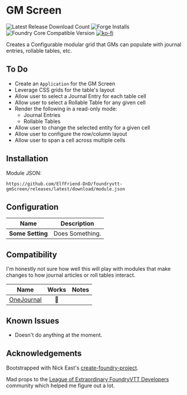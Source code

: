 # GM Screen

![Latest Release Download Count](https://img.shields.io/badge/dynamic/json?label=Downloads@latest&query=assets%5B1%5D.download_count&url=https%3A%2F%2Fapi.github.com%2Frepos%2FElfFriend-DnD%2Ffoundryvtt-gmScreen%2Freleases%2Flatest)
![Forge Installs](https://img.shields.io/badge/dynamic/json?label=Forge%20Installs&query=package.installs&suffix=%25&url=https%3A%2F%2Fforge-vtt.com%2Fapi%2Fbazaar%2Fpackage%2Fgm-screen&colorB=4aa94a)
![Foundry Core Compatible Version](https://img.shields.io/badge/dynamic/json.svg?url=https%3A%2F%2Fraw.githubusercontent.com%2FElfFriend-DnD%2Ffoundryvtt-gmScreen%2Fmain%2Fsrc%2Fmodule.json&label=Foundry%20Version&query=$.compatibleCoreVersion&colorB=orange)
[![ko-fi](https://img.shields.io/badge/-buy%20me%20a%20coke-%23FF5E5B)](https://ko-fi.com/elffriend)


Creates a Configurable modular grid that GMs can populate with journal entries, rollable tables, etc.

## To Do
- Create an `Application` for the GM Screen
- Leverage CSS grids for the table's layout
- Allow user to select a Journal Entry for each table cell
- Allow user to select a Rollable Table for any given cell
- Render the following in a read-only mode:
  - Journal Entries
  - Rollable Tables
- Allow user to change the selected entity for a given cell
- Allow user to configure the row/column layout
- Allow user to span a cell across multiple cells

## Installation

Module JSON:

```
https://github.com/ElfFriend-DnD/foundryvtt-gmScreen/releases/latest/download/module.json
```

## Configuration

| **Name**         | Description     |
| ---------------- | --------------- |
| **Some Setting** | Does Something. |


## Compatibility

I'm honestly not sure how well this will play with modules that make changes to how journal articles or roll tables interact.

| **Name**                                                      |  Works  | Notes |
| ------------------------------------------------------------- | :-----: | ----- |
| [OneJournal](https://gitlab.com/fvtt-modules-lab/one-journal) | :shrug: |       |

## Known Issues

- Doesn't do anything at the moment.

## Acknowledgements

Bootstrapped with Nick East's [create-foundry-project](https://gitlab.com/foundry-projects/foundry-pc/create-foundry-project).

Mad props to the [League of Extraordinary FoundryVTT Developers](https://forums.forge-vtt.com/c/package-development/11) community which helped me figure out a lot.
